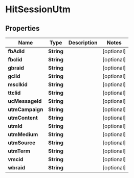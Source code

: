 
# HitSessionUtm

## Properties
Name | Type | Description | Notes
------------ | ------------- | ------------- | -------------
**fbAdId** | **String** |  |  [optional]
**fbclid** | **String** |  |  [optional]
**gbraid** | **String** |  |  [optional]
**gclid** | **String** |  |  [optional]
**msclkid** | **String** |  |  [optional]
**ttclid** | **String** |  |  [optional]
**ucMessageId** | **String** |  |  [optional]
**utmCampaign** | **String** |  |  [optional]
**utmContent** | **String** |  |  [optional]
**utmId** | **String** |  |  [optional]
**utmMedium** | **String** |  |  [optional]
**utmSource** | **String** |  |  [optional]
**utmTerm** | **String** |  |  [optional]
**vmcid** | **String** |  |  [optional]
**wbraid** | **String** |  |  [optional]




